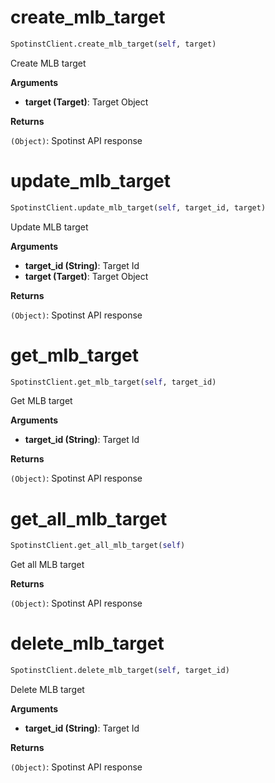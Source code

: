 <h1 id="spotinst_sdk.SpotinstClient.create_mlb_target">create_mlb_target</h1>

```python
SpotinstClient.create_mlb_target(self, target)
```

Create MLB target

__Arguments__

- __target (Target)__: Target Object

__Returns__

`(Object)`: Spotinst API response

<h1 id="spotinst_sdk.SpotinstClient.update_mlb_target">update_mlb_target</h1>

```python
SpotinstClient.update_mlb_target(self, target_id, target)
```

Update MLB target

__Arguments__

- __target_id (String)__: Target Id
- __target (Target)__: Target Object

__Returns__

`(Object)`: Spotinst API response

<h1 id="spotinst_sdk.SpotinstClient.get_mlb_target">get_mlb_target</h1>

```python
SpotinstClient.get_mlb_target(self, target_id)
```

Get MLB target

__Arguments__

- __target_id (String)__: Target Id

__Returns__

`(Object)`: Spotinst API response

<h1 id="spotinst_sdk.SpotinstClient.get_all_mlb_target">get_all_mlb_target</h1>

```python
SpotinstClient.get_all_mlb_target(self)
```

Get all MLB target

__Returns__

`(Object)`: Spotinst API response

<h1 id="spotinst_sdk.SpotinstClient.delete_mlb_target">delete_mlb_target</h1>

```python
SpotinstClient.delete_mlb_target(self, target_id)
```

Delete MLB target

__Arguments__

- __target_id (String)__: Target Id

__Returns__

`(Object)`: Spotinst API response

